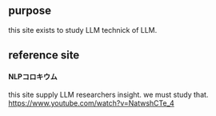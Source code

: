 ## purpose
this site exists to study LLM technick of LLM.


## reference site

#### NLPコロキウム
this site supply LLM researchers insight.
we must study that.
https://www.youtube.com/watch?v=NatwshCTe_4
